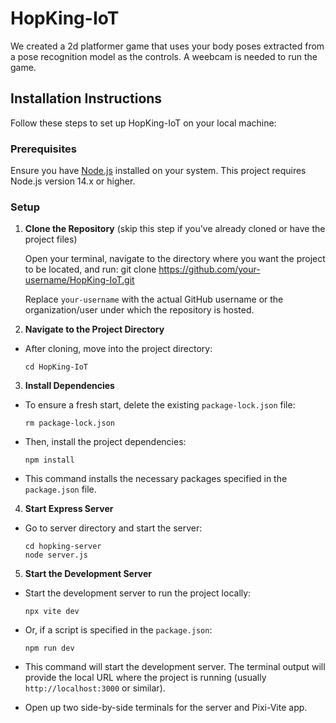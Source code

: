 # HopKing-IoT

We created a 2d platformer game that uses your body poses extracted from a pose recognition model as the controls. A weebcam is needed to run the game.

## Installation Instructions

Follow these steps to set up HopKing-IoT on your local machine:

### Prerequisites

Ensure you have [Node.js](https://nodejs.org/en/) installed on your system. This project requires Node.js version 14.x or higher.

### Setup

1. **Clone the Repository** (skip this step if you've already cloned or have the project files)

   Open your terminal, navigate to the directory where you want the project to be located, and run: git clone https://github.com/your-username/HopKing-IoT.git

   Replace `your-username` with the actual GitHub username or the organization/user under which the repository is hosted.

2. **Navigate to the Project Directory**

- After cloning, move into the project directory:
  ```
  cd HopKing-IoT
  ```

3. **Install Dependencies**

- To ensure a fresh start, delete the existing `package-lock.json` file:
  ```
  rm package-lock.json
  ```


- Then, install the project dependencies:
   ```
   npm install
   ```

- This command installs the necessary packages specified in the `package.json` file.

4. **Start Express Server**

- Go to server directory and start the server:
  ```
  cd hopking-server
  node server.js
  ```
5. **Start the Development Server**

- Start the development server to run the project locally:
   ```
   npx vite dev
   ```

- Or, if a script is specified in the `package.json`:
   ```
   npm run dev
   ```

- This command will start the development server. The terminal output will provide the local URL where the project is running (usually `http://localhost:3000` or similar).
- Open up two side-by-side terminals for the server and Pixi-Vite app.

